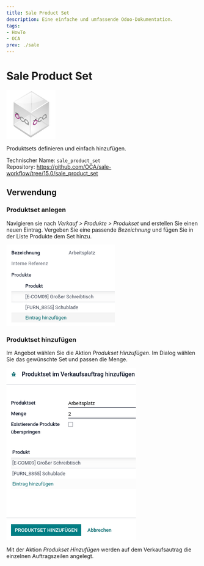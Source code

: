 ```yaml
---
title: Sale Product Set
description: Eine einfache und umfassende Odoo-Dokumentation.
tags:
- HowTo
- OCA
prev: ./sale
---
```

# Sale Product Set
![icon_oca_app](attachments/icon_oca_app.png)

Produktsets definieren und einfach hinzufügen.

Technischer Name: `sale_product_set`\
Repository: <https://github.com/OCA/sale-workflow/tree/15.0/sale_product_set>

## Verwendung

### Produktset anlegen

Navigieren sie nach *Verkauf > Produkte > Produkset* und erstellen Sie einen neuen Eintrag. Vergeben Sie eine passende *Bezeichnung* und fügen Sie in der Liste Produkte dem Set hinzu.

![](attachments/Sale%20Product%20Set%20anlegen.png)

### Produktset hinzufügen

Im Angebot wählen Sie die Aktion *Produkset Hinzufügen*. Im Dialog wählen Sie das gewünschte Set und passen die Menge.

![](attachments/Sale%20Product%20Set%20Dialog.png)

Mit der Aktion *Produkset Hinzufügen* werden auf dem Verkaufsautrag die einzelnen Auftragszeilen angelegt.